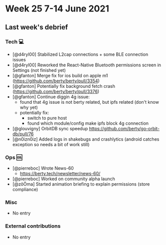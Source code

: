 # Week 25 7-14 June 2021

## Last week's debrief

### Tech :computer:

* [@d4ryl00] Stabilized L2cap connections + some BLE connection issues
* [@d4ryl00] Reworked the React-Native Bluetooth permissions screen in Settings (not finished yet)
* [@gfanton] Merge fix for ios build on apple m1 (https://github.com/berty/berty/pull/3354)
* [@gfanton] Potentially fix background fetch crash (https://github.com/berty/berty/pull/3376)
* [@gfanton] Continue diggin 4g issue:
    * found that 4g issue is not berty related, but ipfs related (don't know why yet) 
    * potentially fix: 
        * switch to pure host
        * found which module/config make ipfs block 4g connection
* [@glouvigny] OrbitDB sync speedup https://github.com/berty/go-orbit-db/pull/76    
* [@n0izn0iz] Added logs in shakebugs and crashlytics (android catches exception so needs a bit of work still)

### Ops :cool:

* [@pierreboc] Wrote News-60 
    * https://berty.tech/newsletter/news-60/
* [@pierreboc] Worked on community alpha launch
* [@zôÖma] Started animation briefing to explain permissions (store compliance)

### Misc

* No entry

### External contributions

* No entry
